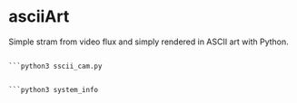 # asciiArt
Simple stram from video flux and simply rendered in ASCII art with Python.

```python3 ascii_art.py draw.jpg

```python3 sscii_cam.py


```python3 system_info
